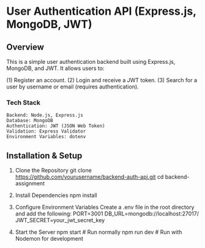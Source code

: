 # User Authentication API (Express.js, MongoDB, JWT)

## Overview
This is a simple user authentication backend built using Express.js, MongoDB, and JWT. It allows users to:
    
(1) Register an account.
(2) Login and receive a JWT token.
(3) Search for a user by username or email (requires authentication).
    
### Tech Stack
    Backend: Node.js, Express.js
    Database: MongoDB
    Authentication: JWT (JSON Web Token)
    Validation: Express Validator
    Environment Variables: dotenv

## Installation & Setup

1. Clone the Repository
    git clone https://github.com/yourusername/backend-auth-api.git
    cd backend-assignment

2. Install Dependencies
    npm install

3. Configure Environment Variables
    Create a .env file in the root directory and add the following:
    PORT=3001
    DB_URL=mongodb://localhost:27017/<database name>
    JWT_SECRET=your_jwt_secret_key

4. Start the Server
    npm start    # Run normally
    npm run dev  # Run with Nodemon for development
